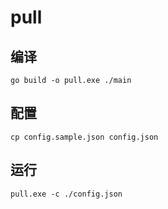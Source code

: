 # pull

## 编译

```
go build -o pull.exe ./main
```

## 配置

```
cp config.sample.json config.json
```

## 运行

```
pull.exe -c ./config.json
```
